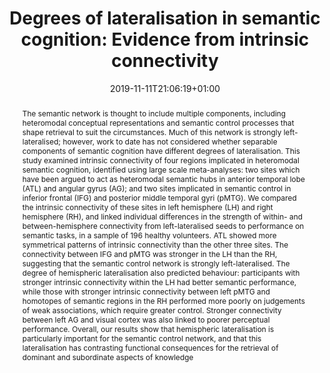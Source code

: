 ---
title: "Degrees of lateralisation in semantic cognition: Evidence from intrinsic connectivity"
date: 2019-11-11T21:06:19+01:00
authors: ["<b>Tirso Rene del Jesus Gonzalez Alam</b>", "Theodoros Karapanagiotidis", "Jonathan Smallwood", "Elizabeth Jefferies"]
draft: false
publication_types: ["2"]
publication: "NeuroImage"
abstract: "The semantic network is thought to include multiple components, including heteromodal conceptual representations and semantic control processes that shape retrieval to suit the circumstances. Much of this network is strongly left-lateralised; however, work to date has not considered whether separable components of semantic cognition have different degrees of lateralisation. This study examined intrinsic connectivity of four regions implicated in heteromodal semantic cognition, identified using large scale meta-analyses: two sites which have been argued to act as heteromodal semantic hubs in anterior temporal lobe (ATL) and angular gyrus (AG); and two sites implicated in semantic control in inferior frontal (IFG) and posterior middle temporal gyri (pMTG). We compared the intrinsic connectivity of these sites in left hemisphere (LH) and right hemisphere (RH), and linked individual differences in the strength of within- and between-hemisphere connectivity from left-lateralised seeds to performance on semantic tasks, in a sample of 196 healthy volunteers. ATL showed more symmetrical patterns of intrinsic connectivity than the other three sites. The connectivity between IFG and pMTG was stronger in the LH than the RH, suggesting that the semantic control network is strongly left-lateralised. The degree of hemispheric lateralisation also predicted behaviour: participants with stronger intrinsic connectivity within the LH had better semantic performance, while those with stronger intrinsic connectivity between left pMTG and homotopes of semantic regions in the RH performed more poorly on judgements of weak associations, which require greater control. Stronger connectivity between left AG and visual cortex was also linked to poorer perceptual performance. Overall, our results show that hemispheric lateralisation is particularly important for the semantic control network, and that this lateralisation has contrasting functional consequences for the retrieval of dominant and subordinate aspects of knowledge"
selected: true
featured: true
url_dataset: "https://neurovault.org/collections/4683/"
header:
  image: "headers/Laterality.jpg" #the image path is header/...jpg
  caption: "Image credit: [**Academic**](https://github.com/gcushen/hugo-academic/)"
---